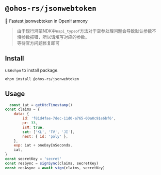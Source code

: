 # `@ohos-rs/jsonwebtoken`

🚀 Fastest jsonwebtoken in OpenHarmony

> 由于现行鸿蒙NDK中`napi_typeof`方法对于空参处理问题会导致默认参数不填参数报错，所以请填写对应的参数。   
> 等待官方问题修复即可

## Install

use`ohpm` to install package.

```shell
ohpm install @ohos-rs/jsonwebtoken
```

## Usage

```javascript
  const iat = getUtcTimestamp()
const claims = {
    data: {
        id: 'f81d4fae-7dec-11d0-a765-00a0c91e6bf6',
        pr: 33,
        isM: true,
        set: ['KL', 'TV', 'JI'],
        nest: { id: 'poly' },
    },
    exp: iat + oneDayInSeconds,
    iat,
}
const secretKey = 'secret'
const resSync = signSync(claims, secretKey)
const resAsync = await sign(claims, secretKey)
```
